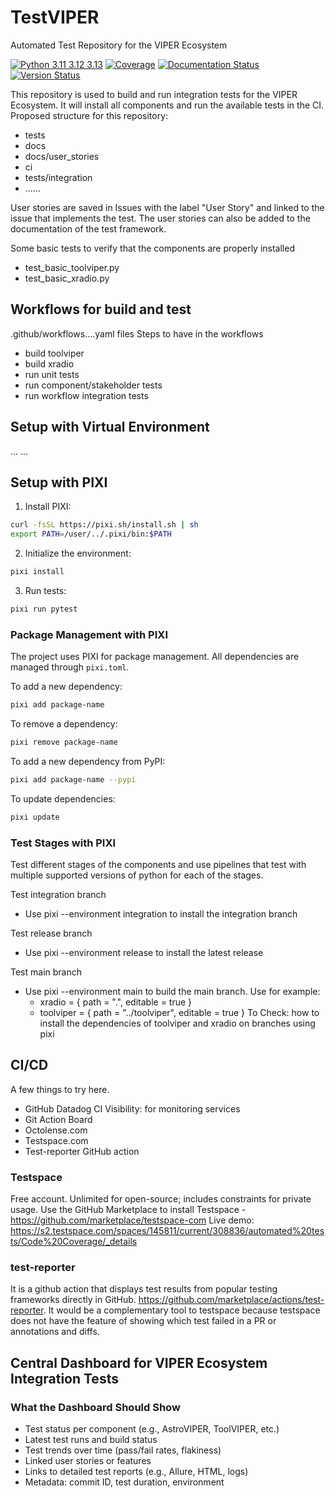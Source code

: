 # TestVIPER
Automated Test Repository for the VIPER Ecosystem

[![Python 3.11 3.12 3.13](https://img.shields.io/badge/python-3.11%20%7C%203.12%20%7C%203.13-blue)](https://www.python.org/downloads/release/python-3130/)
[![Coverage](https://codecov.io/gh/casangi/testviper/branch/main/graph/badge.svg)](https://codecov.io/gh/casangi/testviper/branch/main/testviper)
[![Documentation Status](https://readthedocs.org/projects/testviper/badge/?version=latest)](https://testviper.readthedocs.io)
[![Version Status](https://img.shields.io/pypi/v/testviper.svg)](https://pypi.python.org/pypi/testviper/)


This repository is used to build and run integration tests for the VIPER Ecosystem.
It will install all components and run the available tests in the CI.
Proposed structure for this repository:
- tests
- docs
- docs/user_stories
- ci
- tests/integration
- ......

User stories are saved in Issues with the label "User Story" and linked to the issue that implements
the test. The user stories can also be added to the documentation of the test framework.

Some basic tests to verify that the components are properly installed
- test_basic_toolviper.py
- test_basic_xradio.py

## Workflows for build and test
.github/workflows....yaml files
Steps to have in the workflows

- build toolviper
- build xradio
- run unit tests
- run component/stakeholder tests
- run workflow integration tests

## Setup with Virtual Environment
...
...

## Setup with PIXI

1. Install PIXI:
```bash
curl -fsSL https://pixi.sh/install.sh | sh
export PATH=/user/../.pixi/bin:$PATH
```

2. Initialize the environment:
```bash
pixi install
```

3. Run tests:
```bash
pixi run pytest
```

### Package Management with PIXI

The project uses PIXI for package management. All dependencies are managed through `pixi.toml`.

To add a new dependency:
```bash
pixi add package-name
```

To remove a dependency:
```bash
pixi remove package-name
```

To add a new dependency from PyPI:
```bash
pixi add package-name --pypi
```

To update dependencies:
```bash
pixi update
```

### Test Stages with PIXI
Test different stages of the components and use pipelines that test with multiple
supported versions of python for each of the stages.

Test integration branch
- Use pixi --environment integration to install the integration branch

Test release branch
- Use pixi --environment release to install the latest release

Test main branch
- Use pixi --environment main to build the main branch. Use for example:
  - xradio = { path = ".", editable = true }
  - toolviper = { path = "../toolviper", editable = true }
To Check: how to install the dependencies of toolviper and xradio on branches using pixi


## CI/CD
A few things to try here.
- GitHub Datadog CI Visibility: for monitoring services
- Git Action Board
- Octolense.com
- Testspace.com
- Test-reporter GitHub action

### Testspace
Free account. Unlimited for open-source; includes constraints for private usage.
Use the GitHub Marketplace to install Testspace - https://github.com/marketplace/testspace-com
Live demo: https://s2.testspace.com/spaces/145811/current/308836/automated%20tests/Code%20Coverage/_details

### test-reporter
It is a github action that displays test results from popular testing frameworks directly in GitHub. https://github.com/marketplace/actions/test-reporter. It would be a complementary tool to testspace because testspace does not have the feature of showing which test failed in a PR or annotations and diffs.

## Central Dashboard for VIPER Ecosystem Integration Tests

### What the Dashboard Should Show
- Test status per component (e.g., AstroVIPER, ToolVIPER, etc.)
- Latest test runs and build status
- Test trends over time (pass/fail rates, flakiness)
- Linked user stories or features
- Links to detailed test reports (e.g., Allure, HTML, logs)
- Metadata: commit ID, test duration, environment